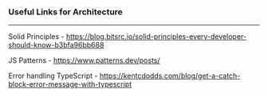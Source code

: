 ### Useful Links for Architecture
---

Solid Principles - https://blog.bitsrc.io/solid-principles-every-developer-should-know-b3bfa96bb688

JS Patterns - https://www.patterns.dev/posts/

Error handling TypeScript - https://kentcdodds.com/blog/get-a-catch-block-error-message-with-typescript
